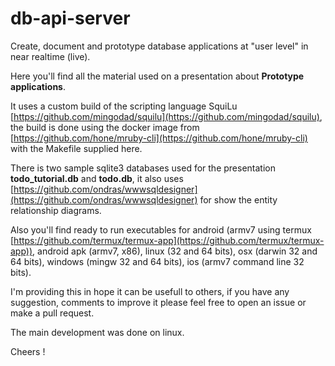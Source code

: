 # db-api-server
Create, document and prototype database applications at "user level" in near realtime (live).

Here you'll find all the material used on a presentation about **Prototype applications**.

It uses a custom build of the scripting language SquiLu [https://github.com/mingodad/squilu](https://github.com/mingodad/squilu),
the build is done using the docker image from [https://github.com/hone/mruby-cli](https://github.com/hone/mruby-cli)
with the Makefile supplied here.

There is two sample sqlite3 databases used for the presentation **todo_tutorial.db** and **todo.db**,
it also uses [https://github.com/ondras/wwwsqldesigner](https://github.com/ondras/wwwsqldesigner)
for show the entity relationship diagrams.

Also you'll find ready to run executables for android (armv7 using termux [https://github.com/termux/termux-app](https://github.com/termux/termux-app)),
android apk (armv7, x86), linux (32 and 64 bits), osx (darwin 32 and 64 bits), windows (mingw 32 and 64 bits), ios (armv7 command line 32 bits).

I'm providing this in hope it can be usefull to others, if you have any suggestion, comments to improve it please feel free to open an issue or make a pull request.

The main development was done on linux.

Cheers !
